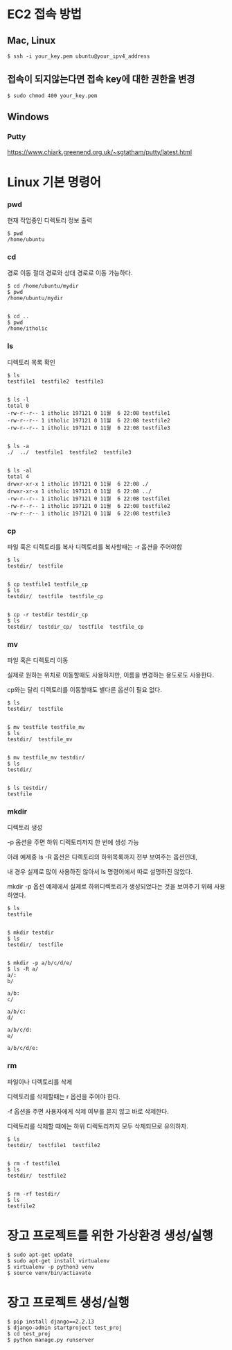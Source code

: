 # EC2 접속 방법
## Mac, Linux 
```
$ ssh -i your_key.pem ubuntu@your_ipv4_address
```
## 접속이 되지않는다면 접속 key에 대한 권한을 변경
```
$ sudo chmod 400 your_key.pem
```
## Windows 
### Putty
https://www.chiark.greenend.org.uk/~sgtatham/putty/latest.html

# Linux 기본 명령어 
### pwd 
현재 작업중인 디렉토리 정보 출력 
```
$ pwd
/home/ubuntu
```
### cd 
경로 이동 
절대 경로와 상대 경로로 이동 가능하다. 
```
$ cd /home/ubuntu/mydir
$ pwd
/home/ubuntu/mydir


$ cd ..
$ pwd
/home/itholic
```
### ls 
디렉토리 목록 확인 

```
$ ls
testfile1  testfile2  testfile3


$ ls -l
total 0
-rw-r--r-- 1 itholic 197121 0 11월  6 22:08 testfile1
-rw-r--r-- 1 itholic 197121 0 11월  6 22:08 testfile2
-rw-r--r-- 1 itholic 197121 0 11월  6 22:08 testfile3


$ ls -a
./  ../  testfile1  testfile2  testfile3


$ ls -al
total 4
drwxr-xr-x 1 itholic 197121 0 11월  6 22:08 ./
drwxr-xr-x 1 itholic 197121 0 11월  6 22:08 ../
-rw-r--r-- 1 itholic 197121 0 11월  6 22:08 testfile1
-rw-r--r-- 1 itholic 197121 0 11월  6 22:08 testfile2
-rw-r--r-- 1 itholic 197121 0 11월  6 22:08 testfile3
```
### cp 
파일 혹은 디렉토리를 복사 
디렉토리를 복사할때는 -r 옵션을 주어야함 
```
$ ls
testdir/  testfile


$ cp testfile1 testfile_cp
$ ls
testdir/  testfile  testfile_cp


$ cp -r testdir testdir_cp
$ ls
testdir/  testdir_cp/  testfile  testfile_cp
```
### mv 
파일 혹은 디렉토리 이동 

실제로 원하는 위치로 이동할때도 사용하지만, 이름을 변경하는 용도로도 사용한다. 

cp와는 달리 디렉토리를 이동할때도 별다른 옵션이 필요 없다. 
```
$ ls
testdir/  testfile


$ mv testfile testfile_mv
$ ls
testdir/  testfile_mv


$ mv testfile_mv testdir/
$ ls
testdir/


$ ls testdir/
testfile
```
### mkdir 
디렉토리 생성

-p 옵션을 주면 하위 디렉토리까지 한 번에 생성 가능 

아래 예제중 ls -R 옵션은 디렉토리의 하위목록까지 전부 보여주는 옵션인데, 

내 경우 실제로 많이 사용하진 않아서 ls 명령어에서 따로 설명하진 않았다. 

mkdir -p 옵션 예제에서 실제로 하위디렉토리가 생성되었다는 것을 보여주기 위해 사용하였다. 
```
$ ls
testfile


$ mkdir testdir
$ ls
testdir/  testfile


$ mkdir -p a/b/c/d/e/
$ ls -R a/
a/:
b/

a/b:
c/

a/b/c:
d/

a/b/c/d:
e/

a/b/c/d/e:
```
### rm 
파일이나 디렉토리를 삭제 

디렉토리를 삭제할때는 r 옵션을 주어야 한다. 

-f 옵션을 주면 사용자에게 삭제 여부를 묻지 않고 바로 삭제한다. 

디렉토리를 삭제할 때에는 하위 디렉토리까지 모두 삭제되므로 유의하자. 
```
$ ls
testdir/  testfile1  testfile2


$ rm -f testfile1
$ ls
testdir/  testfile2


$ rm -rf testdir/
$ ls
testfile2
```
# 장고 프로젝트를 위한 가상환경 생성/실행

```
$ sudo apt-get update
$ sudo apt-get install virtualenv
$ virtualenv -p python3 venv
$ source venv/bin/actiavate
```

# 장고 프로젝트 생성/실행

```
$ pip install django==2.2.13
$ django-admin startproject test_proj
$ cd test_proj
$ python manage.py runserver
```
